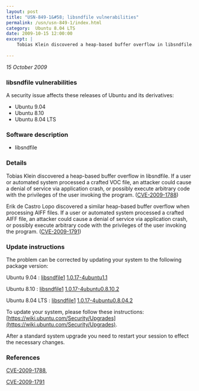 ```yaml
---
layout: post
title: "USN-849-1&#58; libsndfile vulnerabilities"
permalink: /usn/usn-849-1/index.html
category:  Ubuntu 8.04 LTS
date: 2009-10-15 12:00:00
excerpt: |
    Tobias Klein discovered a heap-based buffer overflow in libsndfile. If a user or automated system processed a crafted VOC file, an attacker could cause a denial of service via application crash, or possibly execute arbitrary code with the privileges of the user invoking the program. ([CVE-2009-1788](http://people.ubuntu.com/~ubuntu-security/cve/CVE-2009-1788))
    
--- 
```

 
 

*15 October 2009*

### libsndfile vulnerabilities

A security issue affects these releases of Ubuntu and its derivatives:

* Ubuntu 9.04
* Ubuntu 8.10
* Ubuntu 8.04 LTS

### Software description

* libsndfile 

### Details

Tobias Klein discovered a heap-based buffer overflow in libsndfile. If a user or automated system processed a crafted VOC file, an attacker could cause a denial of service via application crash, or possibly execute arbitrary code with the privileges of the user invoking the program. ([CVE-2009-1788](http://people.ubuntu.com/~ubuntu-security/cve/CVE-2009-1788))

Erik de Castro Lopo discovered a similar heap-based buffer overflow when processing AIFF files. If a user or automated system processed a crafted AIFF file, an attacker could cause a denial of service via application crash, or possibly execute arbitrary code with the privileges of the user invoking the program. ([CVE-2009-1791](http://people.ubuntu.com/~ubuntu-security/cve/CVE-2009-1791)) 

### Update instructions

The problem can be corrected by updating your system to the following package version:

Ubuntu 9.04
 : [libsndfile1](https://launchpad.net/ubuntu/+source/libsndfile) <span> [1.0.17-4ubuntu1.1](https://launchpad.net/ubuntu/+source/libsndfile/1.0.17-4ubuntu1.1) </span> 

Ubuntu 8.10
 : [libsndfile1](https://launchpad.net/ubuntu/+source/libsndfile) <span> [1.0.17-4ubuntu0.8.10.2](https://launchpad.net/ubuntu/+source/libsndfile/1.0.17-4ubuntu0.8.10.2) </span> 

Ubuntu 8.04 LTS
 : [libsndfile1](https://launchpad.net/ubuntu/+source/libsndfile) <span> [1.0.17-4ubuntu0.8.04.2](https://launchpad.net/ubuntu/+source/libsndfile/1.0.17-4ubuntu0.8.04.2) </span> 

To update your system, please follow these instructions: [https://wiki.ubuntu.com/Security/Upgrades](https://wiki.ubuntu.com/Security/Upgrades).

After a standard system upgrade you need to restart your session to effect the necessary changes. 

### References

 
 [CVE-2009-1788](http://people.ubuntu.com/~ubuntu-security/cve/CVE-2009-1788), 

 [CVE-2009-1791](http://people.ubuntu.com/~ubuntu-security/cve/CVE-2009-1791)
 

